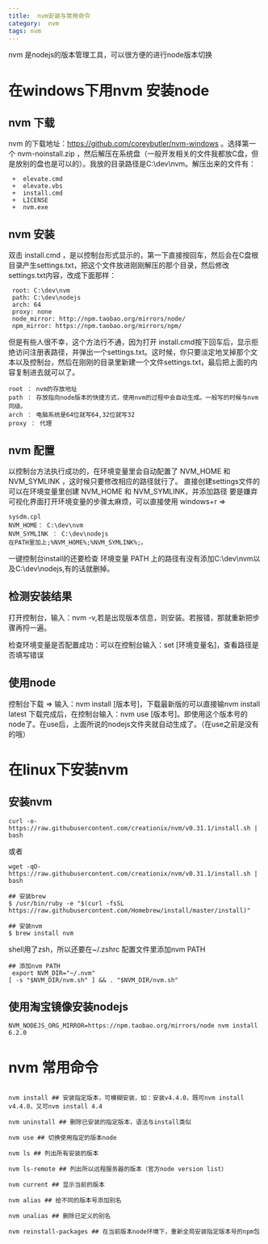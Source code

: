 ```yaml
---
title:  nvm安装与常用命令
category:  nvm
tags: nvm
---
```

nvm 是nodejs的版本管理工具，可以很方便的进行node版本切换
<!--more-->
# 在windows下用nvm 安装node

## nvm 下载
nvm 的下载地址：https://github.com/coreybutler/nvm-windows 。选择第一个 nvm-noinstall.zip ，然后解压在系统盘（一般开发相关的文件我都放C盘，但是放别的盘也是可以的）。我放的目录路径是C:\dev\nvm。解压出来的文件有：
```
 +  elevate.cmd
 +  elevate.vbs
 +  install.cmd
 +  LICENSE
 +  nvm.exe
```
## nvm 安装

双击 install.cmd ，是以控制台形式显示的，第一下直接按回车，然后会在C盘根目录产生settings.txt，把这个文件放进刚刚解压的那个目录，然后修改settings.txt内容，改成下面那样：
```
 root: C:\dev\nvm
 path: C:\dev\nodejs
 arch: 64
 proxy: none
 node_mirror: http://npm.taobao.org/mirrors/node/
 npm_mirror: https://npm.taobao.org/mirrors/npm/
```
但是有些人很不幸，这个方法行不通，因为打开 install.cmd按下回车后，显示拒绝访问注册表路径，并弹出一个settings.txt。这时候，你只要淡定地叉掉那个文本以及控制台，然后在刚刚的目录里新建一个文件settings.txt，最后把上面的内容复制进去就可以了。
```
root ： nvm的存放地址
path ： 存放指向node版本的快捷方式，使用nvm的过程中会自动生成。一般写的时候与nvm同级。
arch ： 电脑系统是64位就写64,32位就写32
proxy ： 代理
```
##  nvm 配置

以控制台方法执行成功的，在环境变量里会自动配置了 NVM_HOME 和 NVM_SYMLINK ，这时候只要修改相应的路径就行了。
直接创建settings文件的可以在环境变量里创建 NVM_HOME 和 NVM_SYMLINK，并添加路径
要是嫌弃可视化界面打开环境变量的步骤太麻烦，可以直接使用  windows+r =>
```
sysdm.cpl
NVM_HOME： C:\dev\nvm
NVM_SYMLINK ： C:\dev\nodejs
在PATH里加上;%NVM_HOME%;%NVM_SYMLINK%;。
```
一键控制台install的还要检查 环境变量 PATH 上的路径有没有添加C:\dev\nvm以及C:\dev\nodejs,有的话就删掉。
## 检测安装结果

打开控制台，输入：nvm -v,若是出现版本信息，则安装。若报错，那就重新把步骤再捋一遍。

检查环境变量是否配置成功：可以在控制台输入：set [环境变量名]，查看路径是否填写错误
## 使用node

控制台下载 => 输入：nvm install [版本号]，下载最新版的可以直接输nvm install latest
下载完成后，在控制台输入：nvm use [版本号]。即使用这个版本号的node了。在use后，上面所说的nodejs文件夹就自动生成了。（在use之前是没有的哦）

# 在linux下安装nvm

## 安装nvm
```
curl -o- https://raw.githubusercontent.com/creationix/nvm/v0.31.1/install.sh | bash
```
或者
```
wget -qO- https://raw.githubusercontent.com/creationix/nvm/v0.31.1/install.sh | bash
```

```
## 安装brew
$ /usr/bin/ruby -e "$(curl -fsSL https://raw.githubusercontent.com/Homebrew/install/master/install)"

## 安装nvm
$ brew install nvm
```
shell用了zsh，所以还要在~/.zshrc 配置文件里添加nvm PATH
```
## 添加nvm PATH
 export NVM_DIR="~/.nvm"
[ -s "$NVM_DIR/nvm.sh" ] && . "$NVM_DIR/nvm.sh"
```

## 使用淘宝镜像安装nodejs
```
NVM_NODEJS_ORG_MIRROR=https://npm.taobao.org/mirrors/node nvm install 6.2.0
```

# nvm 常用命令

```

nvm install ## 安装指定版本，可模糊安装，如：安装v4.4.0，既可nvm install v4.4.0，又可nvm install 4.4

nvm uninstall ## 删除已安装的指定版本，语法与install类似

nvm use ## 切换使用指定的版本node

nvm ls ## 列出所有安装的版本

nvm ls-remote ## 列出所以远程服务器的版本（官方node version list）

nvm current ## 显示当前的版本

nvm alias ## 给不同的版本号添加别名

nvm unalias ## 删除已定义的别名

nvm reinstall-packages ## 在当前版本node环境下，重新全局安装指定版本号的npm包
```
